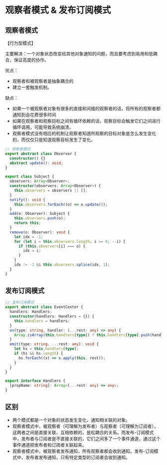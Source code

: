 # 观察者模式 & 发布订阅模式

## 观察者模式

【行为型模式】

主要解决：一个对象状态改变给其他对象通知的问题，而且要考虑到易用和低耦合，保证高度的协作。

优点：

- 观察者和被观察者是抽象耦合的
- 建立一套触发机制。

缺点：

- 如果一个被观察者对象有很多的直接和间接的观察者的话，将所有的观察者都通知到会花费很多时间
- 如果在观察者和观察目标之间有循环依赖的话，观察目标会触发它们之间进行循环调用，可能导致系统崩溃。
- 观察者模式没有相应的机制让观察者知道所观察的目标对象是怎么发生变化的，而仅仅只是知道观察目标发生了变化。

```typescript
// 观察者模式
export abstract class Observer {
  constructor() {}
  abstract update(): void;
}

export class Subject {
  observers: Array<Observer>;
  constructor(observers: Array<Observer>) {
    this.observers = observers || [];
  }
  notify(): void {
    this.observers.forEach((o) => o.update());
  }
  add(o: Observer): Subject {
    this.observers.push(o);
    return this;
  }
  remove(o: Observer): void {
    let idx = -1;
    for (let i = this.observers.length; i >= 0; --i) {
      if (this.observers[i] === o) {
        idx = i;
      }
    }
    idx != -1 && this.observers.splice(idx, 1);
  }
}
```

## 发布订阅模式

```typescript
// 发布订阅模式
export abstract class EventCenter {
  handlers: Handlers;
  constructor(handlers: Handlers = {}) {
    this.handlers = handlers;
  }
  on(type: string, handler: (...rest: any) => any) {
    Array.isArray(this.handlers[type]) ? this.handlers[type].push(handler) : (this.handlers[type] = [handler]);
  }
  emit(type: string, ...rest: any): void {
    let hs = this.handlers[type];
    if (hs && hs.length) {
      hs.forEach((x) => x.apply(this, rest));
    }
  }
}

export interface Handlers {
  [propName: string]: Array<(...rest: any) => any>;
}
```

## 区别

- 两个模式都是一个对象的状态发生变化，通知相关联的对象。
- 观察者模式中，被观察者（可理解为发布者）与观察者（可理解为订阅者），这两者之间是直接关联、互相依赖的，是松耦合的关系。而发布-订阅模式中，发布者与订阅者是不直接关联的，它们之间多了一个事件通道，通过这个事件通道把发布者和订阅者关联起来。
- 观察者模式中，被观察者发布通知，所有观察者都会收到通知。发布-订阅模式中，发布者发布通知，只有特定类型的订阅者会收到通知。
